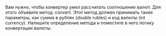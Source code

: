 Вам нужно, чтобы конвертер умел рассчитать соотношение валют. Для этого объявите метод: convert. Этот метод должен принимать такие параметры, как сумма в рублях (double rubles) и код валюты (int currency). Напишите определение метода и поместите в него логику конвертации валюты.